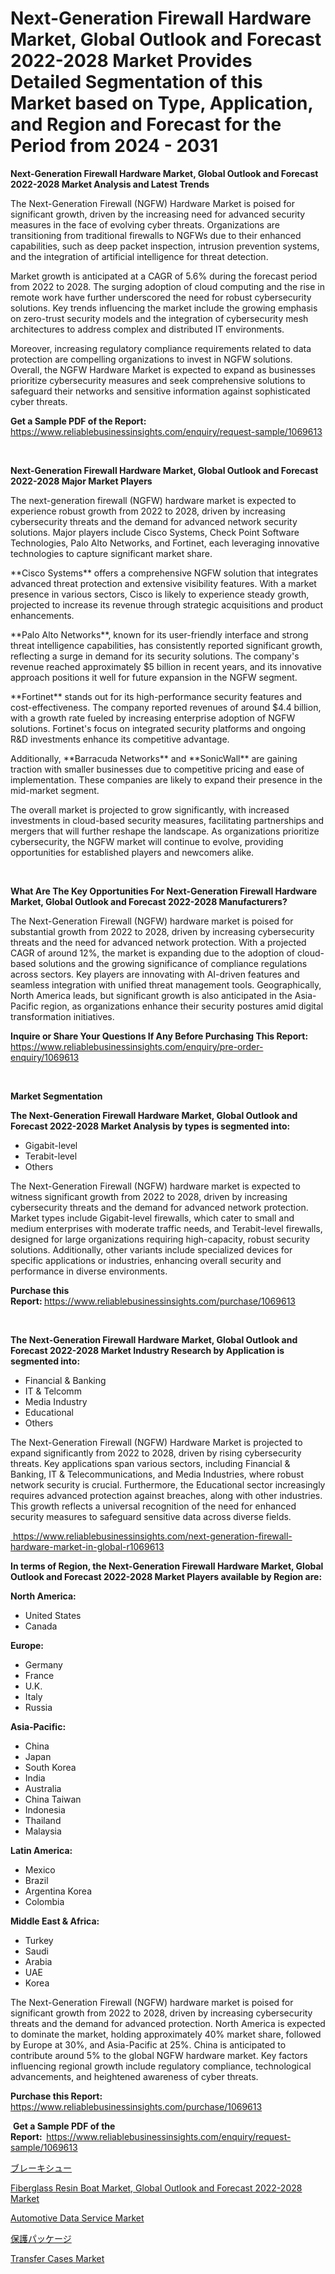 <p><h1>Next-Generation Firewall Hardware Market, Global Outlook and Forecast 2022-2028 Market Provides Detailed Segmentation of this Market based on Type, Application, and Region and Forecast for the Period from 2024 - 2031</h1></p><p><strong>Next-Generation Firewall Hardware Market, Global Outlook and Forecast 2022-2028 Market Analysis and Latest Trends</strong></p>
<p><p>The Next-Generation Firewall (NGFW) Hardware Market is poised for significant growth, driven by the increasing need for advanced security measures in the face of evolving cyber threats. Organizations are transitioning from traditional firewalls to NGFWs due to their enhanced capabilities, such as deep packet inspection, intrusion prevention systems, and the integration of artificial intelligence for threat detection.</p><p>Market growth is anticipated at a CAGR of 5.6% during the forecast period from 2022 to 2028. The surging adoption of cloud computing and the rise in remote work have further underscored the need for robust cybersecurity solutions. Key trends influencing the market include the growing emphasis on zero-trust security models and the integration of cybersecurity mesh architectures to address complex and distributed IT environments.</p><p>Moreover, increasing regulatory compliance requirements related to data protection are compelling organizations to invest in NGFW solutions. Overall, the NGFW Hardware Market is expected to expand as businesses prioritize cybersecurity measures and seek comprehensive solutions to safeguard their networks and sensitive information against sophisticated cyber threats.</p></p>
<p><strong>Get a Sample PDF of the Report:&nbsp;</strong> <a href="https://www.reliablebusinessinsights.com/enquiry/request-sample/1069613">https://www.reliablebusinessinsights.com/enquiry/request-sample/1069613</a></p>
<p>&nbsp;</p>
<p><strong>Next-Generation Firewall Hardware Market, Global Outlook and Forecast 2022-2028 Major Market Players</strong></p>
<p><p>The next-generation firewall (NGFW) hardware market is expected to experience robust growth from 2022 to 2028, driven by increasing cybersecurity threats and the demand for advanced network security solutions. Major players include Cisco Systems, Check Point Software Technologies, Palo Alto Networks, and Fortinet, each leveraging innovative technologies to capture significant market share.</p><p>**Cisco Systems** offers a comprehensive NGFW solution that integrates advanced threat protection and extensive visibility features. With a market presence in various sectors, Cisco is likely to experience steady growth, projected to increase its revenue through strategic acquisitions and product enhancements.</p><p>**Palo Alto Networks**, known for its user-friendly interface and strong threat intelligence capabilities, has consistently reported significant growth, reflecting a surge in demand for its security solutions. The company's revenue reached approximately $5 billion in recent years, and its innovative approach positions it well for future expansion in the NGFW segment.</p><p>**Fortinet** stands out for its high-performance security features and cost-effectiveness. The company reported revenues of around $4.4 billion, with a growth rate fueled by increasing enterprise adoption of NGFW solutions. Fortinet's focus on integrated security platforms and ongoing R&D investments enhance its competitive advantage.</p><p>Additionally, **Barracuda Networks** and **SonicWall** are gaining traction with smaller businesses due to competitive pricing and ease of implementation. These companies are likely to expand their presence in the mid-market segment.</p><p>The overall market is projected to grow significantly, with increased investments in cloud-based security measures, facilitating partnerships and mergers that will further reshape the landscape. As organizations prioritize cybersecurity, the NGFW market will continue to evolve, providing opportunities for established players and newcomers alike.</p></p>
<p>&nbsp;</p>
<p><strong>What Are The Key Opportunities For Next-Generation Firewall Hardware Market, Global Outlook and Forecast 2022-2028 Manufacturers?</strong></p>
<p><p>The Next-Generation Firewall (NGFW) hardware market is poised for substantial growth from 2022 to 2028, driven by increasing cybersecurity threats and the need for advanced network protection. With a projected CAGR of around 12%, the market is expanding due to the adoption of cloud-based solutions and the growing significance of compliance regulations across sectors. Key players are innovating with AI-driven features and seamless integration with unified threat management tools. Geographically, North America leads, but significant growth is also anticipated in the Asia-Pacific region, as organizations enhance their security postures amid digital transformation initiatives.</p></p>
<p><strong>Inquire or Share Your Questions If Any Before Purchasing This Report:</strong> <a href="https://www.reliablebusinessinsights.com/enquiry/pre-order-enquiry/1069613">https://www.reliablebusinessinsights.com/enquiry/pre-order-enquiry/1069613</a></p>
<p>&nbsp;</p>
<p><strong>Market Segmentation</strong></p>
<p><strong>The Next-Generation Firewall Hardware Market, Global Outlook and Forecast 2022-2028 Market Analysis by types is segmented into:</strong></p>
<p><ul><li>Gigabit-level</li><li>Terabit-level</li><li>Others</li></ul></p>
<p><p>The Next-Generation Firewall (NGFW) hardware market is expected to witness significant growth from 2022 to 2028, driven by increasing cybersecurity threats and the demand for advanced network protection. Market types include Gigabit-level firewalls, which cater to small and medium enterprises with moderate traffic needs, and Terabit-level firewalls, designed for large organizations requiring high-capacity, robust security solutions. Additionally, other variants include specialized devices for specific applications or industries, enhancing overall security and performance in diverse environments.</p></p>
<p><strong>Purchase this Report:&nbsp;</strong><a href="https://www.reliablebusinessinsights.com/purchase/1069613">https://www.reliablebusinessinsights.com/purchase/1069613</a></p>
<p>&nbsp;</p>
<p><strong>The Next-Generation Firewall Hardware Market, Global Outlook and Forecast 2022-2028 Market Industry Research by Application is segmented into:</strong></p>
<p><ul><li>Financial & Banking</li><li>IT & Telcomm</li><li>Media Industry</li><li>Educational</li><li>Others</li></ul></p>
<p><p>The Next-Generation Firewall (NGFW) Hardware Market is projected to expand significantly from 2022 to 2028, driven by rising cybersecurity threats. Key applications span various sectors, including Financial & Banking, IT & Telecommunications, and Media Industries, where robust network security is crucial. Furthermore, the Educational sector increasingly requires advanced protection against breaches, along with other industries. This growth reflects a universal recognition of the need for enhanced security measures to safeguard sensitive data across diverse fields.</p></p>
<p><a href="https://www.reliablebusinessinsights.com/next-generation-firewall-hardware-market-in-global-r1069613">&nbsp;https://www.reliablebusinessinsights.com/next-generation-firewall-hardware-market-in-global-r1069613</a></p>
<p><strong>In terms of Region, the Next-Generation Firewall Hardware Market, Global Outlook and Forecast 2022-2028 Market Players available by Region are:</strong></p>
<p>
    <p> <strong> North America: </strong>
        <ul>
            <li>United States</li>
            <li>Canada</li>
        </ul>
        </p> 
    <p> <strong> Europe: </strong>
        <ul>
            <li>Germany</li>
            <li>France</li>
            <li>U.K.</li>
            <li>Italy</li>
            <li>Russia</li>
        </ul>
        </p> 
    <p> <strong> Asia-Pacific: </strong>
        <ul>
            <li>China</li>
            <li>Japan</li>
            <li>South Korea</li>
            <li>India</li>
            <li>Australia</li>
            <li>China Taiwan</li>
            <li>Indonesia</li>
            <li>Thailand</li>
            <li>Malaysia</li>
        </ul>
        </p> 
    <p> <strong> Latin America: </strong>
        <ul>
            <li>Mexico</li>
            <li>Brazil</li>
            <li>Argentina Korea</li>
            <li>Colombia</li>
        </ul>
        </p> 
    <p> <strong> Middle East & Africa: </strong>
        <ul>
            <li>Turkey</li>
            <li>Saudi</li>
            <li>Arabia</li>
            <li>UAE</li>
            <li>Korea</li>
        </ul>
    </p>
    </p>
<p><p>The Next-Generation Firewall (NGFW) hardware market is poised for significant growth from 2022 to 2028, driven by increasing cybersecurity threats and the demand for advanced protection. North America is expected to dominate the market, holding approximately 40% market share, followed by Europe at 30%, and Asia-Pacific at 25%. China is anticipated to contribute around 5% to the global NGFW hardware market. Key factors influencing regional growth include regulatory compliance, technological advancements, and heightened awareness of cyber threats.</p></p>
<p><strong>Purchase this Report: </strong><a href="https://www.reliablebusinessinsights.com/purchase/1069613">https://www.reliablebusinessinsights.com/purchase/1069613</a></p>
<p>&nbsp;<strong>Get a Sample PDF of the Report:&nbsp;&nbsp;</strong><a href="https://www.reliablebusinessinsights.com/enquiry/request-sample/1069613">https://www.reliablebusinessinsights.com/enquiry/request-sample/1069613</a></p>
<p><strong></strong></p>
<p><p><a href="https://medium.com/@mk4cronn/%E3%83%96%E3%83%AC%E3%83%BC%E3%82%AD%E3%82%B7%E3%83%A5%E3%83%BC%E3%83%9E%E3%83%BC%E3%82%B1%E3%83%83%E3%83%88%E3%81%AE%E5%B1%95%E6%9C%9B%E3%81%8A%E3%82%88%E3%81%B32024%E5%B9%B4%E3%81%8B%E3%82%892031%E5%B9%B4%E3%81%BE%E3%81%A7%E3%81%AE%E4%BA%88%E6%B8%AC-523082812408">ブレーキシュー</a></p><p><a href="https://github.com/nicoletavirag/Market-Research-Report-List-5/blob/main/fiberglass-resin-boat-market-global-outlook-and-forecast-2022-2028-market.md">Fiberglass Resin Boat Market, Global Outlook and Forecast 2022-2028 Market</a></p><p><a href="https://www.linkedin.com/pulse/automotive-data-service-industry-analysis-report-its-cra6e?trackingId=%2BdYCesy6TsyaTlkODHpB4Q%3D%3D">Automotive Data Service Market</a></p><p><a href="https://medium.com/@roseperez232/%E6%88%90%E5%8A%9F%E3%81%B8%E3%81%AE%E6%88%A6%E7%95%A5%E7%9A%84%E3%83%AD%E3%83%BC%E3%83%89%E3%83%9E%E3%83%83%E3%83%97-%E3%82%B0%E3%83%AD%E3%83%BC%E3%83%90%E3%83%AB%E4%BF%9D%E8%AD%B7%E5%8C%85%E8%A3%85%E5%B8%82%E5%A0%B4%E5%88%86%E6%9E%90-2024%E5%B9%B4-2031%E5%B9%B4-f2a76ff5d2b5">保護パッケージ</a></p><p><a href="https://www.linkedin.com/pulse/transfer-cases-market-essentials-key-players-demand-drivers-6atjc?trackingId=DEg5NEhNRdOrz1nOzx0kCg%3D%3D">Transfer Cases Market</a></p></p>